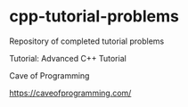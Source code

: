 # cpp-tutorial-problems

Repository of completed tutorial problems

Tutorial: Advanced C++ Tutorial

Cave of Programming

https://caveofprogramming.com/
